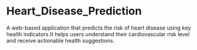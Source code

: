 # Heart_Disease_Prediction
A web-based application that predicts the risk of heart disease using key health indicators.It helps users understand their cardiovascular risk level and receive actionable health suggestions.
